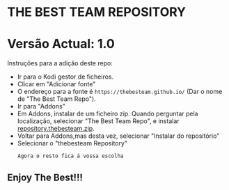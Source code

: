 # THE BEST TEAM REPOSITORY
# Versão Actual: 1.0

Instruções para a adição deste repo:


<p align="left">
  <ul>
    <li>Ir para o Kodi gestor de ficheiros.</li>
    <li>Clicar em "Adicionar fonte"</li>
    <li>O endereço para a fonte é <code>https://thebesteam.github.io/</code> (Dar o nome de "The Best Team Repo").</li>
    <li>Ir para "Addons"</li>
    <li>Em Addons, instalar de um ficheiro zip. Quando perguntar pela localização, selecionar "The Best Team Repo", e instalar <a href="repository.thebesteam.zip">repository.thebesteam.zip</a>.</li>
    <li>Voltar para Addons,mas desta vez, selecionar "Instalar do repositório"</li>
    <li>Selecionar o "thebesteam Repository"</li>
    
    Agora o resto fica á vossa escolha
  </ul>
</p>

## Enjoy The Best!!!
